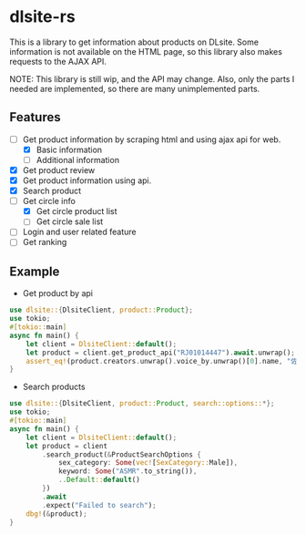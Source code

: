 # dlsite-rs

This is a library to get information about products on DLsite. Some information
is not available on the HTML page, so this library also makes requests to the
AJAX API.

NOTE: This library is still wip, and the API may change. Also, only the parts I
needed are implemented, so there are many unimplemented parts.

## Features

- [ ] Get product information by scraping html and using ajax api for web.
  - [x] Basic information
  - [ ] Additional information
- [x] Get product review
- [x] Get product information using api.
- [x] Search product
- [ ] Get circle info
  - [x] Get circle product list
  - [ ] Get circle sale list
- [ ] Login and user related feature
- [ ] Get ranking

## Example

- Get product by api

```rust
use dlsite::{DlsiteClient, product::Product};
use tokio;
#[tokio::main]
async fn main() {
    let client = DlsiteClient::default();
    let product = client.get_product_api("RJ01014447").await.unwrap();
    assert_eq!(product.creators.unwrap().voice_by.unwrap()[0].name, "佐倉綾音");
}
```

- Search products

```rust
use dlsite::{DlsiteClient, product::Product, search::options::*};
use tokio;
#[tokio::main]
async fn main() {
    let client = DlsiteClient::default();
    let product = client
        .search_product(&ProductSearchOptions {
            sex_category: Some(vec![SexCategory::Male]),
            keyword: Some("ASMR".to_string()),
            ..Default::default()
        })
        .await
        .expect("Failed to search");
    dbg!(&product);
}
```
